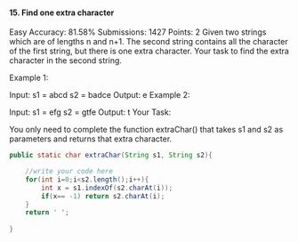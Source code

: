 #### 15. Find one extra character 
Easy Accuracy: 81.58% Submissions: 1427 Points: 2
Given two strings which are of lengths n and n+1. The second string contains all the character of the first string, but there is one extra character. Your task to find the extra character in the second string. 

Example 1:

Input:
s1 = abcd
s2 = badce
Output: 
e
Example 2:

Input:
s1 = efg
s2 = gtfe
Output: 
t
Your Task:

You only need to complete the function extraChar() that takes s1 and s2 as parameters and returns that extra character.
```java
public static char extraChar(String s1, String s2){

    //write your code here
    for(int i=0;i<s2.length();i++){
        int x = s1.indexOf(s2.charAt(i));
        if(x== -1) return s2.charAt(i);
    }
    return ' ';
    
}
```
